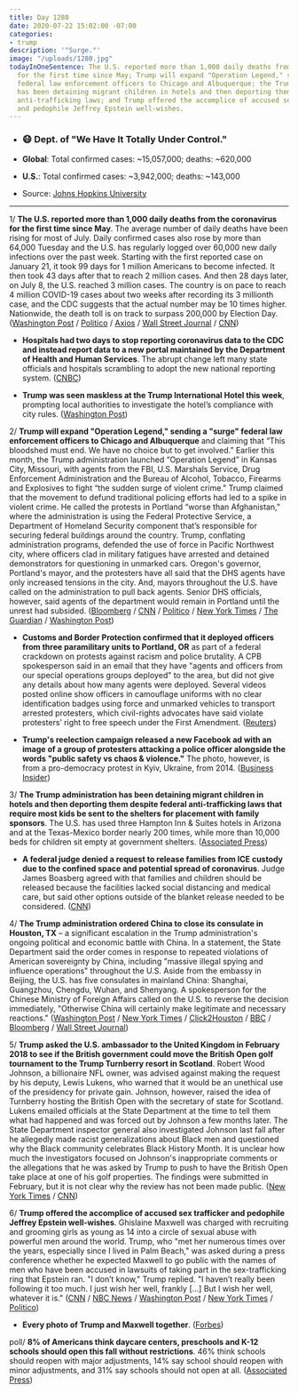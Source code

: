 ```yaml
---
title: Day 1280
date: 2020-07-22 15:02:00 -07:00
categories:
- trump
description: '"Surge."'
image: "/uploads/1280.jpg"
todayInOneSentence: The U.S. reported more than 1,000 daily deaths from the coronavirus
  for the first time since May; Trump will expand "Operation Legend," sending a "surge"
  federal law enforcement officers to Chicago and Albuquerque; the Trump administration
  has been detaining migrant children in hotels and then deporting them despite federal
  anti-trafficking laws; and Trump offered the accomplice of accused sex trafficker
  and pedophile Jeffrey Epstein well-wishes.
---
```


* ### 😷 Dept. of "We Have It Totally Under Control."

* **Global**: Total confirmed cases: \~15,057,000; deaths: \~620,000

* **U.S.**: Total confirmed cases: \~3,942,000; deaths: \~143,000

* Source: [Johns Hopkins University](https://coronavirus.jhu.edu/map.html)

---

1/ **The U.S. reported more than 1,000 daily deaths from the coronavirus for the first time since May**. The average number of daily deaths have been rising for most of July. Daily confirmed cases also rose by more than 64,000 Tuesday and the U.S. has regularly logged over 60,000 new daily infections over the past week. Starting with the first reported case on January 21, it took 99 days for 1 million Americans to become infected. It then took 43 days after that to reach 2 million cases. And then 28 days later, on July 8, the U.S. reached 3 million cases. The country is on pace to reach 4 million COVID-19 cases about two weeks after recording its 3 millionth case, and the CDC suggests that the actual number may be 10 times higher. Nationwide, the death toll is on track to surpass 200,000 by Election Day. ([Washington Post](https://www.washingtonpost.com/nation/2020/07/21/covid-live-updates-us/) / [Politico](https://www.politico.com/news/2020/07/21/americas-daily-virus-death-toll-passes-1-000-again-376973) / [Axios](https://www.axios.com/coronavirus-deaths-thousand-may-a10e174a-9cdc-4148-93e1-dfe55c1f03e4.html) / [Wall Street Journal](https://www.wsj.com/articles/coronavirus-latest-news-07-22-2020-11595406312) / [CNN](https://www.cnn.com/2020/07/22/health/us-coronavirus-wednesday/index.html))

* **Hospitals had two days to stop reporting coronavirus data to the CDC and instead report data to a new portal maintained by the Department of Health and Human Services**. The abrupt change left many state officials and hospitals scrambling to adopt the new national reporting system. ([CNBC](https://www.cnbc.com/2020/07/22/us-hospitals-scramble-to-adopt-new-hhs-coronavirus-data-system-some-states-see-data-blackout.html))

* **Trump was seen maskless at the Trump International Hotel this week**, prompting local authorities to investigate the hotel’s compliance with city rules. ([Washington Post](https://www.washingtonpost.com/local/dc-politics/trump-hotel-coronavirus-masks/2020/07/22/47b5b702-cc36-11ea-b0e3-d55bda07d66a_story.html))

2/ **Trump will expand "Operation Legend," sending a "surge" federal law enforcement officers to Chicago and Albuquerque** and claiming that “This bloodshed must end. We have no choice but to get involved.” Earlier this month, the Trump administration launched “Operation Legend” in Kansas City, Missouri, with agents from the FBI, U.S. Marshals Service, Drug Enforcement Administration and the Bureau of Alcohol, Tobacco, Firearms and Explosives to fight “the sudden surge of violent crime." Trump claimed that the movement to defund traditional policing efforts had led to a spike in violent crime. He called the protests in Portland “worse than Afghanistan," where the administration is using the Federal Protective Service, a Department of Homeland Security component that’s responsible for securing federal buildings around the country. Trump, conflating administration programs, defended the use of force in Pacific Northwest city, where officers clad in military fatigues have arrested and detained demonstrators for questioning in unmarked cars. Oregon's governor, Portland's mayor, and the protesters have all said that the DHS agents have only increased tensions in the city. And, mayors throughout the U.S. have called on the administration to pull back agents. Senior DHS officials, however, said agents of the department would remain in Portland until the unrest had subsided. ([Bloomberg](https://www.bloomberg.com/news/articles/2020-07-22/trump-to-send-agents-to-chicago-albuquerque-setting-up-clash?sref=MIBMEEoj) / [CNN](https://www.cnn.com/2020/07/22/politics/donald-trump-federal-law-enforcement-chicago-albuquerque/index.html) / [Politico](https://www.politico.com/news/2020/07/21/trump-federal-force-cities-377273) / [New York Times](https://www.nytimes.com/2020/07/21/us/politics/homeland-security-portland-oregon.html) / [The Guardian](https://www.theguardian.com/us-news/live/2020/jul/22/coronavirus-us-live-news-trump-pandemic-get-worse-briefing-updates?page=with:block-5f189b258f08f2d75cbbfabe#block-5f189b258f08f2d75cbbfabe) / [Washington Post](https://www.washingtonpost.com/nation/2020/07/22/portland-moms-protests/))

* **Customs and Border Protection confirmed that it deployed officers from three paramilitary units to Portland, OR** as part of a federal crackdown on protests against racism and police brutality. A CPB spokesperson said in an email that they have "agents and officers from our special operations groups deployed" to the area, but did not give any details about how many agents were deployed. Several videos posted online show officers in camouflage uniforms with no clear identification badges using force and unmarked vehicles to transport arrested protesters, which civil-rights advocates have said violate protesters’ right to free speech under the First Amendment. ([Reuters](https://www.reuters.com/article/us-global-race-protests-agents-idUSKCN24M2RL))

* **Trump's reelection campaign released a new Facebook ad with an image of a group of protesters attacking a police officer alongside the words "public safety vs chaos & violence."** The photo, however, is from a pro-democracy protest in Kyiv, Ukraine, from 2014. ([Business Insider](https://www.businessinsider.com/trump-campaign-ad-police-officer-attacked-2014-ukraine-protests-2020-7))

3/ **The Trump administration has been detaining migrant children in hotels and then deporting them despite federal anti-trafficking laws that require most kids be sent to the shelters for placement with family sponsors**. The U.S. has used three Hampton Inn & Suites hotels in Arizona and at the Texas-Mexico border nearly 200 times, while more than 10,000 beds for children sit empty at government shelters. ([Associated Press](https://apnews.com/c9b671b206060f2e9654f0a4eaeb6388))

* **A federal judge denied a request to release families from ICE custody due to the confined space and potential spread of coronavirus**. Judge James Boasberg agreed with that families and children should be released because the facilities lacked social distancing and medical care, but said other options outside of the blanket release needed to be considered. ([CNN](https://www.cnn.com/2020/07/22/politics/immigration-detention-coronavirus/index.html))

4/ **The Trump administration ordered China to close its consulate in Houston, TX** – a significant escalation in the Trump administration's ongoing political and economic battle with China. In a statement, the State Department said the order comes in response to repeated violations of American sovereignty by China, including "massive illegal spying and influence operations" throughout the U.S. Aside from the embassy in Beijing, the U.S. has five consulates in mainland China: Shanghai, Guangzhou, Chengdu, Wuhan, and Shenyang. A spokesperson for the Chinese Ministry of Foreign Affairs called on the U.S. to reverse the decision immediately, "Otherwise China will certainly make legitimate and necessary reactions." ([Washington Post](https://www.washingtonpost.com/world/asia_pacific/china-vows-to-retaliate-after-us-orders-closure-its-consulate-in-houston/2020/07/22/41e5c6ea-cbf1-11ea-99b0-8426e26d203b_story.html) / [New York Times](https://www.nytimes.com/2020/07/22/world/asia/us-china-houston-consulate.html) / [Click2Houston](https://www.click2houston.com/news/local/2020/07/22/houston-fire-and-police-responding-to-reports-of-documents-being-burned-at-consulate-general-of-china/) / [BBC](https://www.bbc.com/news/world-us-canada-53497193) / [Bloomberg](https://www.bloomberg.com/news/articles/2020-07-22/u-s-asked-china-to-close-houston-consulate-top-editor-hu-says?sref=MIBMEEoj) / [Wall Street Journal](https://www.wsj.com/articles/china-u-s-ordered-us-to-close-our-houston-consulate-11595407075?mod=djemalertNEWS))

5/ **Trump asked the U.S. ambassador to the United Kingdom in February 2018 to see if the British government could move the British Open golf tournament to the Trump Turnberry resort in Scotland**. Robert Wood Johnson, a billionaire NFL owner, was advised against making the request by his deputy, Lewis Lukens, who warned that it would be an unethical use of the presidency for private gain. Johnson, however, raised the idea of Turnberry hosting the British Open with the secretary of state for Scotland. Lukens emailed officials at the State Department at the time to tell them what had happened and was forced out by Johnson a few months later. The State Department inspector general also investigated Johnson last fall after he allegedly made racist generalizations about Black men and questioned why the Black community celebrates Black History Month. It is unclear how much the investigators focused on Johnson's inappropriate comments or the allegations that he was asked by Trump to push to have the British Open take place at one of his golf properties. The findings were submitted in February, but it is not clear why the review has not been made public. ([New York Times](https://www.nytimes.com/2020/07/21/world/europe/trump-british-open.html) / [CNN](https://www.cnn.com/2020/07/22/politics/woody-johnson-oig-report))

6/ **Trump offered the accomplice of accused sex trafficker and pedophile Jeffrey Epstein well-wishes**. Ghislaine Maxwell was charged with recruiting and grooming girls as young as 14 into a circle of sexual abuse with powerful men around the world. Trump, who "met her numerous times over the years, especially since I lived in Palm Beach," was asked during a press conference whether he expected Maxwell to go public with the names of men who have been accused in lawsuits of taking part in the sex-trafficking ring that Epstein ran. "I don’t know," Trump replied. "I haven’t really been following it too much. I just wish her well, frankly \[...\] But I wish her well, whatever it is." ([CNN](https://www.cnn.com/videos/politics/2020/07/21/ghislaine-maxwell-trump-acosta-bts-vpx.cnn) / [NBC News](https://www.nbcnews.com/politics/donald-trump/i-wish-her-well-trump-accused-sex-trafficker-ghislaine-maxwell-n1234545) / [Washington Post](https://www.washingtonpost.com/politics/trump-says-of-jeffrey-epsteins-partner-ghislaine-maxwell-i-wish-her-well/2020/07/21/dbc8df84-cba3-11ea-91f1-28aca4d833a0_story.html) / [New York Times](https://www.nytimes.com/2020/07/21/nyregion/trump-ghislaine-maxwell-jeffrey-epstein.html) / [Politico](https://www.politico.com/news/2020/07/21/trump-ghislaine-maxwell-376820))

* **Every photo of Trump and Maxwell together**. ([Forbes](https://www.forbes.com/sites/lisettevoytko/2020/07/21/heres-every-time-donald-trump-and-ghislaine-maxwell-have-been-photographed-together/#64bb8b66183d))

poll/ **8% of Americans think daycare centers, preschools and K-12 schools should open this fall without restrictions**. 46% think schools should reopen with major adjustments, 14% say school should reopen with minor adjustments, and 31% say schools should not open at all. ([Associated Press](https://apnews.com/b133f482b2eba88f8bd733e2d15d13ae))